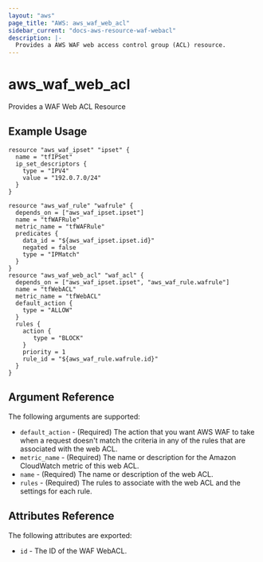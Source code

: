 ```yaml
---
layout: "aws"
page_title: "AWS: aws_waf_web_acl"
sidebar_current: "docs-aws-resource-waf-webacl"
description: |-
  Provides a AWS WAF web access control group (ACL) resource.
---
```


# aws\_waf\_web\_acl

Provides a WAF Web ACL Resource

## Example Usage

```
resource "aws_waf_ipset" "ipset" {
  name = "tfIPSet"
  ip_set_descriptors {
    type = "IPV4"
    value = "192.0.7.0/24"
  }
}

resource "aws_waf_rule" "wafrule" {
  depends_on = ["aws_waf_ipset.ipset"]
  name = "tfWAFRule"
  metric_name = "tfWAFRule"
  predicates {
    data_id = "${aws_waf_ipset.ipset.id}"
    negated = false
    type = "IPMatch"
  }
}
resource "aws_waf_web_acl" "waf_acl" {
  depends_on = ["aws_waf_ipset.ipset", "aws_waf_rule.wafrule"]
  name = "tfWebACL"
  metric_name = "tfWebACL"
  default_action {
    type = "ALLOW"
  }
  rules {
    action {
       type = "BLOCK"
    }
    priority = 1 
    rule_id = "${aws_waf_rule.wafrule.id}"
  }
}
```

## Argument Reference

The following arguments are supported:

* `default_action` - (Required) The action that you want AWS WAF to take when a request doesn't match the criteria in any of the rules that are associated with the web ACL.
* `metric_name` - (Required) The name or description for the Amazon CloudWatch metric of this web ACL.
* `name` - (Required) The name or description of the web ACL.
* `rules` - (Required) The rules to associate with the web ACL and the settings for each rule.


## Attributes Reference

The following attributes are exported:

* `id` - The ID of the WAF WebACL.
